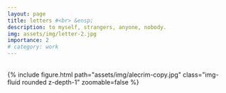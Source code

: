 ```yaml
---
layout: page
title: letters #<br> &ensp;
description: to myself, strangers, anyone, nobody.
img: assets/img/letter-2.jpg
importance: 2
# category: work
---
```



<br>
<div class="row">
    <div class="col-sm">
        {% include figure.html path="assets/img/alecrim-copy.jpg" class="img-fluid rounded z-depth-1" zoomable=false %}
    </div>
</div>
